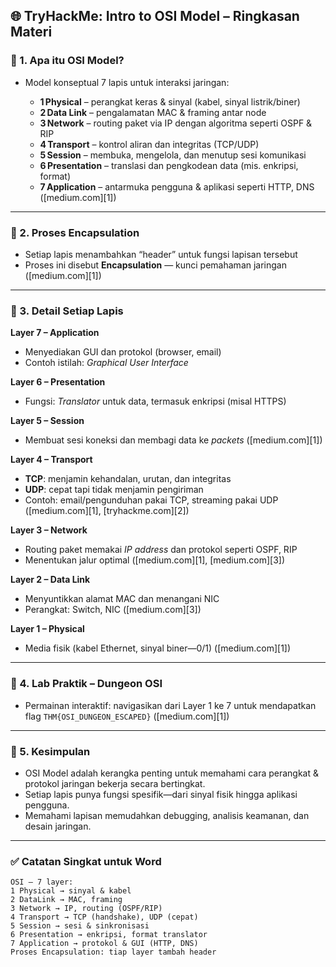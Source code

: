 ## 🌐 **TryHackMe: Intro to OSI Model – Ringkasan Materi**

### 📘 1. Apa itu OSI Model?

* Model konseptual 7 lapis untuk interaksi jaringan:

  * **1 Physical** – perangkat keras & sinyal (kabel, sinyal listrik/biner)
  * **2 Data Link** – pengalamatan MAC & framing antar node
  * **3 Network** – routing paket via IP dengan algoritma seperti OSPF & RIP
  * **4 Transport** – kontrol aliran dan integritas (TCP/UDP)
  * **5 Session** – membuka, mengelola, dan menutup sesi komunikasi
  * **6 Presentation** – translasi dan pengkodean data (mis. enkripsi, format)
  * **7 Application** – antarmuka pengguna & aplikasi seperti HTTP, DNS ([medium.com][1])

---

### 🔄 2. Proses Encapsulation

* Setiap lapis menambahkan “header” untuk fungsi lapisan tersebut
* Proses ini disebut **Encapsulation** — kunci pemahaman jaringan ([medium.com][1])

---

### 📌 3. Detail Setiap Lapis

**Layer 7 – Application**

* Menyediakan GUI dan protokol (browser, email)
* Contoh istilah: *Graphical User Interface*&#x20;

**Layer 6 – Presentation**

* Fungsi: *Translator* untuk data, termasuk enkripsi (misal HTTPS)&#x20;

**Layer 5 – Session**

* Membuat sesi koneksi dan membagi data ke *packets* ([medium.com][1])

**Layer 4 – Transport**

* **TCP**: menjamin kehandalan, urutan, dan integritas
* **UDP**: cepat tapi tidak menjamin pengiriman
* Contoh: email/pengunduhan pakai TCP, streaming pakai UDP ([medium.com][1], [tryhackme.com][2])

**Layer 3 – Network**

* Routing paket memakai *IP address* dan protokol seperti OSPF, RIP
* Menentukan jalur optimal ([medium.com][1], [medium.com][3])

**Layer 2 – Data Link**

* Menyuntikkan alamat MAC dan menangani NIC
* Perangkat: Switch, NIC ([medium.com][3])

**Layer 1 – Physical**

* Media fisik (kabel Ethernet, sinyal biner—0/1) ([medium.com][1])

---

### 🏁 4. Lab Praktik – Dungeon OSI

* Permainan interaktif: navigasikan dari Layer 1 ke 7 untuk mendapatkan flag `THM{OSI_DUNGEON_ESCAPED}` ([medium.com][1])

---

### 🧠 5. Kesimpulan

* OSI Model adalah kerangka penting untuk memahami cara perangkat & protokol jaringan bekerja secara bertingkat.
* Setiap lapis punya fungsi spesifik—dari sinyal fisik hingga aplikasi pengguna.
* Memahami lapisan memudahkan debugging, analisis keamanan, dan desain jaringan.

---

### ✅ Catatan Singkat untuk Word

```
OSI – 7 layer:
1 Physical → sinyal & kabel
2 DataLink → MAC, framing
3 Network → IP, routing (OSPF/RIP)
4 Transport → TCP (handshake), UDP (cepat)
5 Session → sesi & sinkronisasi
6 Presentation → enkripsi, format translator
7 Application → protokol & GUI (HTTP, DNS)
Proses Encapsulation: tiap layer tambah header
```
